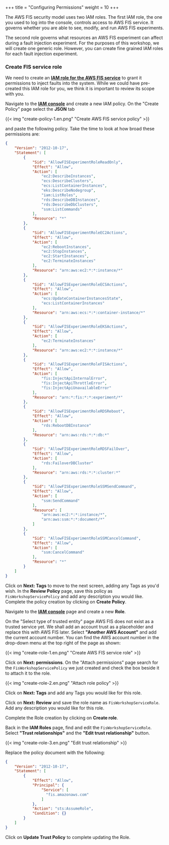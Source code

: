 +++
title = "Configuring Permissions"
weight = 10
+++

The AWS FIS security model uses two IAM roles. The first IAM role, the one you used to log into the console, controls access to AWS FIS service. It governs whether you are able to see, modify, and run AWS FIS experiments.

The second role governs what resources an AWS FIS experiment can affect during a fault injection experiment. For the purposes of this workshop, we will create one generic role. However, you can create fine grained IAM roles for each fault injection experiment.

### Create FIS service role

We need to create an [**IAM role for the AWS FIS service**](https://docs.aws.amazon.com/fis/latest/userguide/getting-started-iam.html#getting-started-iam-service-role) to grant it permissions to inject faults into the system. While we could have pre-created this IAM role for you, we think it is important to review its scope with you.

Navigate to the [**IAM console**](https://console.aws.amazon.com/iam/home?#/policies) and create a new IAM policy. On the "Create Policy" page select the **JSON** tab

{{< img "create-policy-1.en.png" "Create AWS FIS service policy" >}}

and paste the following policy. Take the time to look at how broad these permissions are:

```json
{
    "Version": "2012-10-17",
    "Statement": [
        {
            "Sid": "AllowFISExperimentRoleReadOnly",
            "Effect": "Allow",
            "Action": [
                "ec2:DescribeInstances",
                "ecs:DescribeClusters",
                "ecs:ListContainerInstances",
                "eks:DescribeNodegroup",
                "iam:ListRoles",
                "rds:DescribeDBInstances",
                "rds:DescribeDbClusters",
                "ssm:ListCommands"
            ],
            "Resource": "*"
        },
        {
            "Sid": "AllowFISExperimentRoleEC2Actions",
            "Effect": "Allow",
            "Action": [
                "ec2:RebootInstances",
                "ec2:StopInstances",
                "ec2:StartInstances",
                "ec2:TerminateInstances"
            ],
            "Resource": "arn:aws:ec2:*:*:instance/*"
        },
        {
            "Sid": "AllowFISExperimentRoleECSActions",
            "Effect": "Allow",
            "Action": [
                "ecs:UpdateContainerInstancesState",
                "ecs:ListContainerInstances"
            ],
            "Resource": "arn:aws:ecs:*:*:container-instance/*"
        },
        {
            "Sid": "AllowFISExperimentRoleEKSActions",
            "Effect": "Allow",
            "Action": [
                "ec2:TerminateInstances"
            ],
            "Resource": "arn:aws:ec2:*:*:instance/*"
        },
        {
            "Sid": "AllowFISExperimentRoleFISActions",
            "Effect": "Allow",
            "Action": [
                "fis:InjectApiInternalError",
                "fis:InjectApiThrottleError",
                "fis:InjectApiUnavailableError"
            ],
            "Resource": "arn:*:fis:*:*:experiment/*"
        },
        {
            "Sid": "AllowFISExperimentRoleRDSReboot",
            "Effect": "Allow",
            "Action": [
                "rds:RebootDBInstance"
            ],
            "Resource": "arn:aws:rds:*:*:db:*"
        },
        {
            "Sid": "AllowFISExperimentRoleRDSFailOver",
            "Effect": "Allow",
            "Action": [
                "rds:FailoverDBCluster"
            ],
            "Resource": "arn:aws:rds:*:*:cluster:*"
        },
        {
            "Sid": "AllowFISExperimentRoleSSMSendCommand",
            "Effect": "Allow",
            "Action": [
                "ssm:SendCommand"
            ],
            "Resource": [
                "arn:aws:ec2:*:*:instance/*",
                "arn:aws:ssm:*:*:document/*"
            ]
        },
        {
            "Sid": "AllowFISExperimentRoleSSMCancelCommand",
            "Effect": "Allow",
            "Action": [
                "ssm:CancelCommand"
            ],
            "Resource": "*"
        }
    ]
}
```

Click on **Next: Tags** to move to the next screen, adding any Tags as you'd wish. In the **Review Policy** page, save this policy as `FisWorkshopServicePolicy` and add any description you would like. Complete the policy creation by clicking on **Create Policy**.

Navigate to the [**IAM console**](https://console.aws.amazon.com/iam/home?#/roles) page and create a new **Role**.

On the "Select type of trusted entity" page AWS FIS does not exist as a trusted service yet. We shall add an account trust as a placeholder and replace this with AWS FIS later. Select **"Another AWS Account"** and add the current account number. You can find the AWS account number in the drop-down menu at the top right of the page as shown:

{{< img "create-role-1.en.png" "Create AWS FIS service role" >}}

Click on **Next: permissions**. On the "Attach permissions" page search for the `FisWorkshopServicePolicy` we just created and check the box beside it to attach it to the role.

{{< img "create-role-2.en.png" "Attach role policy" >}}

Click on **Next: Tags** and add any Tags you would like for this role.

Click on **Next: Review** and save the role name as `FisWorkshopServiceRole`. Add any description you would like for this role. 

Complete the Role creation by clicking on **Create role**.

Back in the **IAM Roles** page, find and edit the `FisWorkshopServiceRole`. Select **"Trust relationships"** and the **"Edit trust relationship"** button.

{{< img "create-role-3.en.png" "Edit trust relationship" >}}

Replace the policy document with the following:

```json
{
    "Version": "2012-10-17",
    "Statement": [
        {
            "Effect": "Allow",
            "Principal": {
                "Service": [
                  "fis.amazonaws.com"
                ]
            },
            "Action": "sts:AssumeRole",
            "Condition": {}
        }
    ]
}
```

Click on **Update Trust Policy** to complete updating the Role.


